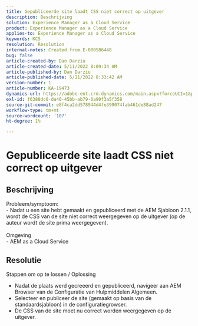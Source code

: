```yaml
---
title: Gepubliceerde site laadt CSS niet correct op uitgever
description: Beschrijving
solution: Experience Manager as a Cloud Service
product: Experience Manager as a Cloud Service
applies-to: Experience Manager as a Cloud Service
keywords: KCS
resolution: Resolution
internal-notes: Created from E-000586448
bug: false
article-created-by: Dan Darziu
article-created-date: 5/11/2022 8:09:34 AM
article-published-by: Dan Darziu
article-published-date: 5/11/2022 8:33:42 AM
version-number: 1
article-number: KA-19473
dynamics-url: https://adobe-ent.crm.dynamics.com/main.aspx?forceUCI=1&pagetype=entityrecord&etn=knowledgearticle&id=f8aa2bad-01d1-ec11-a7b5-00224809c556
exl-id: f6388dc0-da40-45bb-ab79-6a90f3a5f358
source-git-commit: e8f4ca2dd578944d4fe399074fab461de88ad247
workflow-type: tm+mt
source-wordcount: '107'
ht-degree: 1%

---
```


# Gepubliceerde site laadt CSS niet correct op uitgever

## Beschrijving

Probleem/symptoom:<br>- Nadat u een site hebt gemaakt en gepubliceerd met de AEM Sjabloon 2.1.1, wordt de CSS van de site niet correct weergegeven op de uitgever (op de auteur wordt de site prima weergegeven).<br><br>Omgeving<br>- AEM as a Cloud Service

## Resolutie


Stappen om op te lossen / Oplossing
- Nadat de plaats werd gecreeerd en gepubliceerd, navigeer aan AEM Browser van de Configuratie van Hulpmiddelen Algemeen.
- Selecteer en publiceer de site (gemaakt op basis van de standaardsjabloon) in de configuratiegrowser.
- De CSS van de site moet nu correct worden weergegeven op de uitgever.
